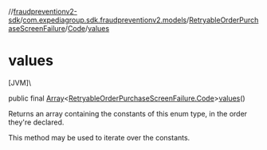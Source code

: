 //[fraudpreventionv2-sdk](../../../../index.md)/[com.expediagroup.sdk.fraudpreventionv2.models](../../index.md)/[RetryableOrderPurchaseScreenFailure](../index.md)/[Code](index.md)/[values](values.md)

# values

[JVM]\

public final [Array](https://kotlinlang.org/api/latest/jvm/stdlib/kotlin/-array/index.html)&lt;[RetryableOrderPurchaseScreenFailure.Code](index.md)&gt;[values](values.md)()

Returns an array containing the constants of this enum type, in the order they're declared.

This method may be used to iterate over the constants.
